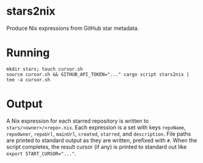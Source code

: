 # stars2nix
Produce Nix expressions from GitHub star metadata.

# Running
    mkdir stars; touch cursor.sh
    source cursor.sh && GITHUB_API_TOKEN="..." cargo script stars2nix | tee -a cursor.sh

# Output
A Nix expression for each starred repository is written to `stars/<owner>/<repo>.nix`.
Each expression is a set with keys `repoName`, `repoOwner`, `repoUrl`, `mainUrl`, `created`, `starred`, and `description`.
File paths are printed to standard output as they are written, prefixed with `#`.
When the script completes, the result cursor (if any) is printed to standard out like `export START_CURSOR="..."`.

